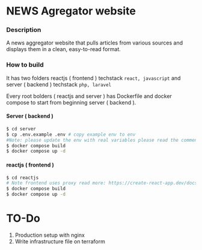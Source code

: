 # NEWS Agregator website

### Description

 A news aggregator website that pulls articles from various sources and displays them in a clean, easy-to-read format.

### How to build

It has two folders reactjs ( frontend ) techstack ``react, javascript`` and server ( backend ) techstack ``php, laravel``

Every root bolders ( reactjs and server ) has Dockerfile and docker compose to start from beginning server ( backend ).

#### Server ( backend )

```bash
$ cd server
$ cp .env.example .env # copy example env to env 
#Note: please update the env with real variables please read the comments in env file to how to get them.
$ docker compose build
$ docker compose up -d    
```

#### reactjs ( frontend )

```bash
$ cd reactjs
# Note frontend uses proxy read more: https://create-react-app.dev/docs/proxying-api-requests-in-development/
$ docker compose build
$ docker compose up -d
```

# TO-Do

1. Production setup with nginx
2. Write infrastructure file on terraform
